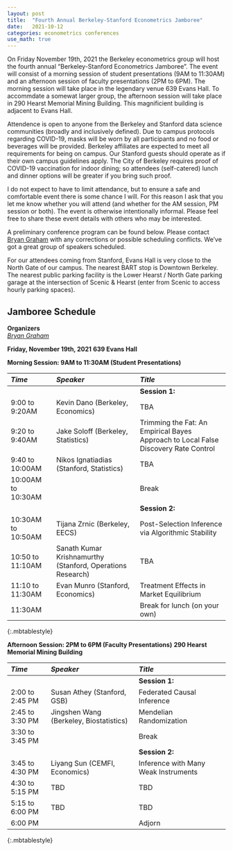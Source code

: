```yaml
---
layout: post
title:  "Fourth Annual Berkeley-Stanford Econometrics Jamboree"
date:   2021-10-12
categories: econometrics conferences
use_math: true
---
```

On Friday November 19th, 2021 the Berkeley econometrics group will host the fourth annual “Berkeley-Stanford Econometrics Jamboree”. The  event will consist of a morning session of student presentations (9AM to 11:30AM) and an afternoon session of faculty presentations (2PM to 6PM). The morning session will take place in the legendary venue 639 Evans Hall. To accommdate a somewat larger group, the afternoon session will take place in 290 Hearst Memorial Mining Building. This magnificient building is adjacent to Evans Hall.  

Attendence is open to anyone from the Berkeley and Stanford data science communities (broadly and inclusively defined). Due to campus protocols regarding COVID-19, masks will be worn by all participants and no food or beverages will be provided. Berkeley affiliates are expected to meet all requirements for being on campus. Our Stanford guests should operate as if their own campus guidelines apply. The City of Berkeley requires proof of COVID-19 vaccination for indoor dining; so attendees (self-catered) lunch and dinner options will be greater if you bring such proof.

I do not expect to have to limit attendance, but to ensure a safe and comfortable event there is some chance I will. For this reason I ask that you let me know whether you will attend (and whether for the AM session, PM session or both). The event is otherwise intentionally informal. Please feel free to share these event details with others who may be interested.

A preliminary conference program can be found below. Please contact [Bryan Graham](bgraham@econ.berkeley.edu) with any corrections or possible scheduling conflicts. We’ve got a great group of speakers scheduled.

For our attendees coming from Stanford, Evans Hall is very close to the North Gate of our campus. The nearest BART stop is Downtown Berkeley. The nearest public parking facility is the Lower Hearst / North Gate parking garage at the intersection of Scenic & Hearst (enter from Scenic to access hourly parking spaces).

## Jamboree Schedule
**Organizers**    
[_Bryan Graham_](bgraham@econ.berkeley.edu)   

**Friday, November 19th, 2021**
**639 Evans Hall**    

**Morning Session: 9AM to 11:30AM (Student Presentations)**    

| _Time_              | _Speaker_         | _Title_               |
|:----------------|:--------------- |:--------------- |
|  |  | **Session 1:** |
| 9:00 to 9:20AM | Kevin Dano (Berkeley, Economics) |  TBA  |
| 9:20 to 9:40AM | Jake Soloff (Berkeley, Statistics) | Trimming the Fat: An Empirical Bayes Approach to Local False Discovery Rate Control |
| 9:40 to 10:00AM | Nikos Ignatiadias (Stanford, Statistics) | TBA |
| 10:00AM to 10:30AM | | Break |
|  |  | **Session 2:** |
| 10:30AM to 10:50AM | Tijana Zrnic (Berkeley, EECS) | Post-Selection Inference via Algorithmic Stability |
| 10:50 to 11:10AM | Sanath Kumar Krishnamurthy (Stanford, Operations Research) | TBA |
| 11:10 to 11:30AM | Evan Munro (Stanford, Economics) | Treatment Effects in Market Equilibrium | 
| 11:30AM  | | Break for lunch (on your own)  |
{:.mbtablestyle}                            


**Afternoon Session: 2PM to 6PM (Faculty Presentations)** 
**290 Hearst Memorial Mining Building**   

| _Time_              | _Speaker_         | _Title_               |
|:----------------|:--------------- |:--------------- |
|  |  | **Session 1:** |                        
| 2:00 to 2:45 PM | Susan Athey (Stanford, GSB) | Federated Causal Inference |
| 2:45 to 3:30 PM | Jingshen Wang (Berkeley, Biostatistics) | Mendelian Randomization |
| 3:30 to 3:45 PM | | Break  |
|  |  | **Session 2:** |       
| 3:45 to 4:30 PM | Liyang Sun (CEMFI, Economics) | Inference with Many Weak Instruments |
| 4:30 to 5:15 PM | TBD | TBD |
| 5:15 to 6:00 PM |  TBD | TBD |
| 6:00 PM  | | Adjorn |
{:.mbtablestyle}